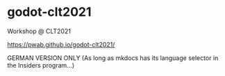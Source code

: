 # godot-clt2021
Workshop @ CLT2021

https://pwab.github.io/godot-clt2021/

GERMAN VERSION ONLY
(As long as mkdocs has its language selector in the Insiders program...)
